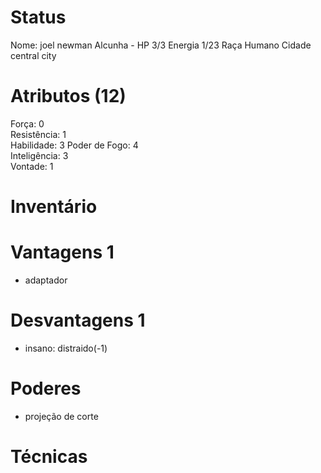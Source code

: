 # Status
Nome: joel newman
Alcunha - 
HP 3/3 
Energia 1/23
Raça Humano 
Cidade central city

# Atributos (12)
Força: 0  
Resistência: 1   
Habilidade: 3
Poder de Fogo: 4   
Inteligência: 3  
Vontade: 1  

# Inventário  

# Vantagens 1
- adaptador

# Desvantagens 1
- insano: distraido(-1)

# Poderes
- projeção de corte

# Técnicas